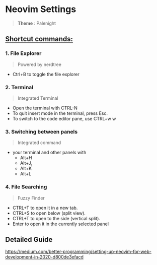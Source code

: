 # Neovim Settings

> __Theme__ : Palenight

## <u>Shortcut commands:</u> 

### 1. File Explorer
> Powered by nerdtree
- Ctrl+B to toggle the file explorer

### 2. Terminal
> Integrated Terminal
- Open the terminal with CTRL-N
- To quit insert mode in the terminal, press Esc.
- To switch to the code editor pane, use CTRL+w w

### 3. Switching between panels
> Integrated command
-  your terminal and other panels with 
    - Alt+H
    - Alt+J, 
    - Alt+K
    - Alt+L

### 4. File Searching
> Fuzzy Finder
- CTRL+T to open it in a new tab.
- CTRL+S to open below (split view).
- CTRL+T to open to the side (vertical split).
- Enter to open it in the currently selected panel

## Detailed Guide

https://medium.com/better-programming/setting-up-neovim-for-web-development-in-2020-d800de3efacd